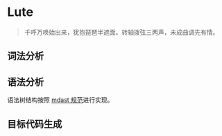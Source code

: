 # Lute

> 千呼万唤始出来，犹抱琵琶半遮面。转轴拨弦三两声，未成曲调先有情。

## 词法分析


## 语法分析

语法树结构按照 [mdast 规范](https://github.com/syntax-tree/mdast)进行实现。

## 目标代码生成

